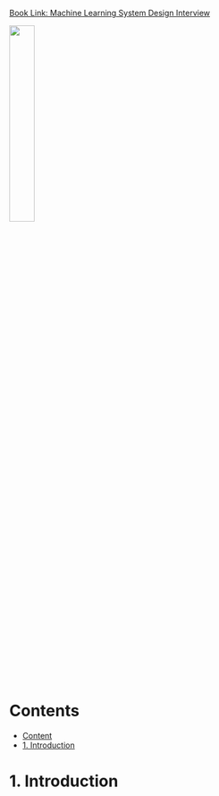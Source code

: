 
[Book Link: Machine Learning System Design Interview](https://www.amazon.com/Machine-Learning-System-Design-Interview/dp/1736049127) 

<img src="https://github.com/user-attachments/assets/78c720a1-2823-4dbe-854c-3e9936abd407" width="30%">

# Contents

<!-- TOC start (generated with https://github.com/derlin/bitdowntoc) -->

- [Content](#content)
- [1. Introduction](#1-introduction)

<!-- TOC end -->


<!-- TOC --><a name="1-introduction"></a>
# 1. Introduction
